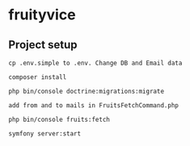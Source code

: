 # fruityvice

## Project setup
```
cp .env.simple to .env. Change DB and Email data  
```
```
composer install
```
```
php bin/console doctrine:migrations:migrate
```
```
add from and to mails in FruitsFetchCommand.php
```
```
php bin/console fruits:fetch
```

```
symfony server:start
```
